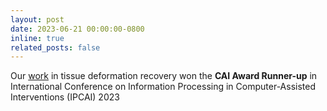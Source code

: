 ```yaml
---
layout: post
date: 2023-06-21 00:00:00-0800
inline: true
related_posts: false
---
```


Our [work](https://github.com/bmpelab/surgem) in tissue deformation recovery won the **CAI Award Runner-up** in International Conference on Information Processing in Computer-Assisted Interventions (IPCAI) 2023

